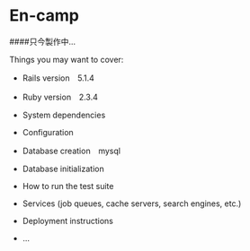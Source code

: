 # En-camp
####只今製作中...

Things you may want to cover:

* Rails version　5.1.4

* Ruby version　2.3.4

* System dependencies

* Configuration

* Database creation　mysql

* Database initialization

* How to run the test suite

* Services (job queues, cache servers, search engines, etc.)

* Deployment instructions

* ...

